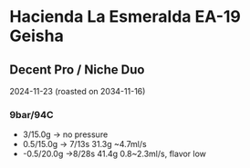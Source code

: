 # Hacienda La Esmeralda EA-19 Geisha

## Decent Pro / Niche Duo

2024-11-23 (roasted on 2034-11-16)

### 9bar/94C

- 3/15.0g -> no pressure
- 0.5/15.0g -> 7/13s 31.3g \~4.7ml/s
- -0.5/20.0g ->8/28s 41.4g 0.8\~2.3ml/s, flavor low

